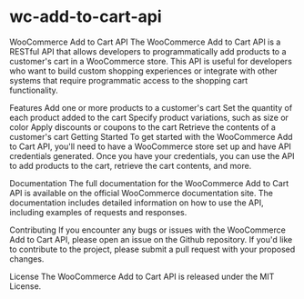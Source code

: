 # wc-add-to-cart-api
WooCommerce Add to Cart API
The WooCommerce Add to Cart API is a RESTful API that allows developers to programmatically add products to a customer's cart in a WooCommerce store. This API is useful for developers who want to build custom shopping experiences or integrate with other systems that require programmatic access to the shopping cart functionality.

Features
Add one or more products to a customer's cart
Set the quantity of each product added to the cart
Specify product variations, such as size or color
Apply discounts or coupons to the cart
Retrieve the contents of a customer's cart
Getting Started
To get started with the WooCommerce Add to Cart API, you'll need to have a WooCommerce store set up and have API credentials generated. Once you have your credentials, you can use the API to add products to the cart, retrieve the cart contents, and more.

Documentation
The full documentation for the WooCommerce Add to Cart API is available on the official WooCommerce documentation site. The documentation includes detailed information on how to use the API, including examples of requests and responses.

Contributing
If you encounter any bugs or issues with the WooCommerce Add to Cart API, please open an issue on the Github repository. If you'd like to contribute to the project, please submit a pull request with your proposed changes.

License
The WooCommerce Add to Cart API is released under the MIT License.
